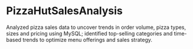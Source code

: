 # PizzaHutSalesAnalysis
Analyzed pizza sales data to uncover trends in order volume, pizza types, sizes and pricing using MySQL; identified top-selling categories and time-based trends to optimize menu offerings and sales strategy.
